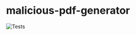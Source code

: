 # malicious-pdf-generator
![Tests](https://github.com/MustafaSarikaya/malicious-pdf-generator/actions/workflows/python-package.yml/badge.svg)
